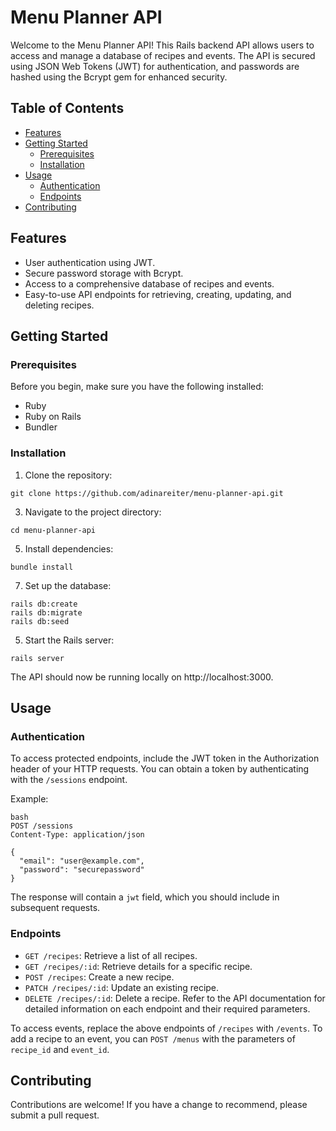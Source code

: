 # Menu Planner API

Welcome to the Menu Planner API! This Rails backend API allows users to access and manage a database of recipes and events. The API is secured using JSON Web Tokens (JWT) for authentication, and passwords are hashed using the Bcrypt gem for enhanced security.

## Table of Contents
- [Features](https://github.com/adinareiter/menu-planner-api/blob/main/README.md#features)
- [Getting Started](https://github.com/adinareiter/menu-planner-api/blob/main/README.md#getting-started)
  - [Prerequisites](https://github.com/adinareiter/menu-planner-api/blob/main/README.md#prerequisites)
  - [Installation](https://github.com/adinareiter/menu-planner-api/blob/main/README.md#installation)
- [Usage](https://github.com/adinareiter/menu-planner-api/blob/main/README.md#usage)
  - [Authentication](https://github.com/adinareiter/menu-planner-api/blob/main/README.md#authentication)
  - [Endpoints](https://github.com/adinareiter/menu-planner-api/blob/main/README.md#endpoints)
- [Contributing](https://github.com/adinareiter/menu-planner-api/blob/main/README.md#contributing)

## Features
- User authentication using JWT.
- Secure password storage with Bcrypt.
- Access to a comprehensive database of recipes and events.
- Easy-to-use API endpoints for retrieving, creating, updating, and deleting recipes.

## Getting Started
### Prerequisites
Before you begin, make sure you have the following installed:
- Ruby
- Ruby on Rails
- Bundler

### Installation
1. Clone the repository:
```
git clone https://github.com/adinareiter/menu-planner-api.git
```
3. Navigate to the project directory:
```
cd menu-planner-api
```
5. Install dependencies:
```
bundle install
```
7. Set up the database:
```
rails db:create
rails db:migrate
rails db:seed
```
5. Start the Rails server:
```
rails server
```

The API should now be running locally on http://localhost:3000.

## Usage
### Authentication
To access protected endpoints, include the JWT token in the Authorization header of your HTTP requests. You can obtain a token by authenticating with the `/sessions` endpoint.

Example:

```
bash
POST /sessions
Content-Type: application/json

{
  "email": "user@example.com",
  "password": "securepassword"
}
```
The response will contain a `jwt` field, which you should include in subsequent requests.

### Endpoints
- `GET /recipes`: Retrieve a list of all recipes.
- `GET /recipes/:id`: Retrieve details for a specific recipe.
- `POST /recipes`: Create a new recipe.
- `PATCH /recipes/:id`: Update an existing recipe.
- `DELETE /recipes/:id`: Delete a recipe. Refer to the API documentation for detailed information on each endpoint and their required parameters.

To access events, replace the above endpoints of `/recipes` with `/events`.
To add a recipe to an event, you can `POST /menus` with the parameters of `recipe_id` and `event_id`.

## Contributing
Contributions are welcome! If you have a change to recommend, please submit a pull request.

